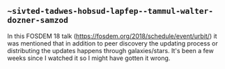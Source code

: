 ## `~sivted-tadwes-hobsud-lapfep--tammul-walter-dozner-samzod`
In this FOSDEM 18 talk (https://fosdem.org/2018/schedule/event/urbit/) it was mentioned that in addition to peer discovery the updating process or distributing the updates happens through galaxies/stars. It's been a few weeks since I watched it so I might have gotten it wrong.